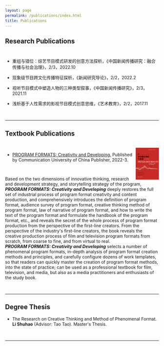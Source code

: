 ```yaml
---
layout: page
permalink: /publications/index.html
title: Publications
---
```


<!-- #> (†: equal contribution, ~: corresponding author) -->

## Research Publications<br><br>

- 重组与错位：综艺节目模式研发的创意方法探析，《中国新闻传播研究：融合传播与社会治理》，2/3，2022.10

- 现象级节目跨文化传播特征探析，《新闻研究导论》，2/2，2022.2

- 视听节目模式中塑造人物的三种类型叙事，《中国新闻传播研究》，2/3，2021.11

- 浅析基于人性需求的影视节目模式创意思维，《艺术教育》，2/2，2017.11

  <br>


---

## Textbook Publications

<br><img align="right" src=".\assets\images\textbook-cover.JPG" class="floatpic" width="15%" />

- [PROGRAM FORMATS: Creativity and Developing.](https://book.douban.com/subject/35803694/) Published by Communication University of China Publisher, 2022-3.

  <br>

Based on the two dimensions of innovative thinking, research and development strategy, and storytelling strategy of the program, ***PROGRAM FORMATS: Creativity and Developing*** deeply restores the full set of industrial process of program format creativity and content production, and comprehensively introduces the definition of program format, audience survey of program format, creative thinking method of program format, law of narrative of program format, and how to write the text of the program format and formulate the handbook of the program format, etc., and reveals the secret of the whole process of program format production from the perspective of the first-line creators. From the perspective of the industry's first-line creators, the book reveals the creative production process of film and television program formats from scratch, from coarse to fine, and from virtual to real.<br>***PROGRAM FORMATS: Creativity and Developing*** selects a number of phenomenal program formats, in-depth analysis of program format creation methods and principles, and carefully configure dozens of work templates, so that readers can quickly master the creation of program format methods, into the state of practice; can be used as a professional textbook for film, television, and media, but also as a media practitioners and enthusiasts of the study book.

<br>

---

## Degree Thesis

- The Research on Creative Thinking and Method of Phenomenal Format. <br>**Li Shuhao** (Advisor: Tao Tao). Master's Thesis.<br>

  <br>

---

## <!--Early Project-->

<!--[Proposal: Securing Billion Bluetooth Devices leveraging Learning-based Techniques](https://ojs.aaai.org/index.php/AAAI/article/view/30544)<br>*Final year project (FYP).*<br>**Hanlin Cai** (Advisors: Zhezhuang Xu, Tozammel Hossain)<br>The 38th Annual AAAI Conference on Artificial Intelligence (AAAI 2024), Undergraduate Consortium.<br>Vancouver, Canada. February, 2024.-->

<!--Optimizing Traffic Sign Detection System Using Deep Residual Neural Networks Combined with Analytic Hierarchy Process Model<br>*Junior-year course design.*<br>**Hanlin Cai**, Zheng Li, Jiaqi Hu, Wei Hong Lim, Sew Sun Tiang, Mastaneh Mokayef, Chin Hong Wong<br>The 28th International Conference on Artificial Life and Robotics.<br>Beppu, Japan. February, 2023.<br>Recommended for expanding publication in the Journal of Advances in Artificial Life Robotics (EI Compendex).-->

<!--An IoT Garbage Monitoring System for Effective Garbage Management<br>*First-year course design.*<br>**Hanlin Cai**, Jiaqi Hu, Zheng Li, Wei Hong Lim, Mastaneh Mokayef, Chin Hong Wong<br>The 4th International Conference on Computer Engineering, Network and Intelligent Multimedia<br>Surabaya, Indonesia. November, 2022 (EI Compendex).<br>-->

<!--<br>-->
